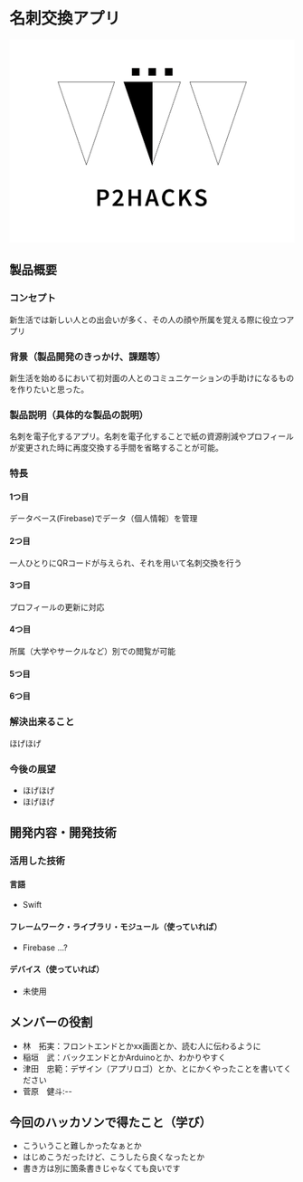 # 名刺交換アプリ
![ロゴ](P2HACKS.png)

## 製品概要
### コンセプト
新生活では新しい人との出会いが多く、その人の顔や所属を覚える際に役立つアプリ

### 背景（製品開発のきっかけ、課題等）
新生活を始めるにおいて初対面の人とのコミュニケーションの手助けになるものを作りたいと思った。

### 製品説明（具体的な製品の説明）
名刺を電子化するアプリ。名刺を電子化することで紙の資源削減やプロフィールが変更された時に再度交換する手間を省略することが可能。

### 特長

#### 1つ目 
データベース(Firebase)でデータ（個人情報）を管理

#### 2つ目
一人ひとりにQRコードが与えられ、それを用いて名刺交換を行う

#### 3つ目  
プロフィールの更新に対応

#### 4つ目
所属（大学やサークルなど）別での閲覧が可能

#### 5つ目

#### 6つ目

### 解決出来ること
ほげほげ

### 今後の展望
- ほげほげ
- ほげほげ


## 開発内容・開発技術
### 活用した技術
#### 言語
- Swift

#### フレームワーク・ライブラリ・モジュール（使っていれば）
- Firebase ...?

#### デバイス（使っていれば）
- 未使用

## メンバーの役割
- 林　拓実：フロントエンドとかxx画面とか、読む人に伝わるように
- 稲垣　武：バックエンドとかArduinoとか、わかりやすく
- 津田　忠範：デザイン（アプリロゴ）とか、とにかくやったことを書いてください
- 菅原　健斗:--

## 今回のハッカソンで得たこと（学び）
- こういうこと難しかったなぁとか
- はじめこうだったけど、こうしたら良くなったとか
- 書き方は別に箇条書きじゃなくても良いです
